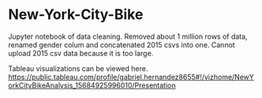 # New-York-City-Bike


Jupyter notebook of data cleaning. Removed about 1 million rows of data, renamed gender colum and concatenated 2015 csvs into one. 
Cannot upload 2015 csv data because it is too large. 


Tableau visualizations can be viewed here. 
https://public.tableau.com/profile/gabriel.hernandez8655#!/vizhome/NewYorkCityBikeAnalysis_15684925996010/Presentation
